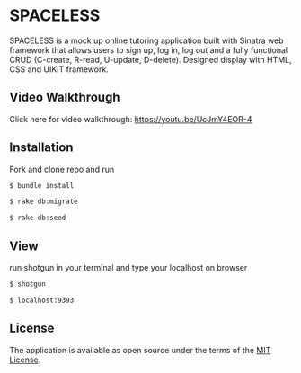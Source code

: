 # SPACELESS

SPACELESS is a mock up online tutoring application built with Sinatra web framework that allows users to sign up, log in, log out and a fully functional CRUD (C-create, R-read, U-update, D-delete). Designed display with HTML, CSS and UIKIT framework.

## Video Walkthrough

Click here for video walkthrough: https://youtu.be/UcJmY4EOR-4

## Installation

Fork and clone repo and run
```bash
$ bundle install

$ rake db:migrate

$ rake db:seed
```

## View

run shotgun in your terminal and type your localhost on browser 
```bash
$ shotgun

$ localhost:9393
```
## License

The application is available as open source under the terms of the [MIT License](https://opensource.org/licenses/MIT).
